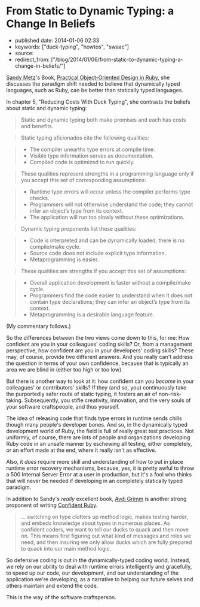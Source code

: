 # From Static to Dynamic Typing: a Change In Beliefs

- published date: 2014-01-06 02:33
- keywords: ["duck-typing", "howtos", "swaac"]
- source: 
- redirect_from: ["/blog/2014/01/06/from-static-to-dynamic-typing-a-change-in-beliefs/"]


[Sandy Metz][sandy-metz]'s Book, [Practical Object-Oriented Design in Ruby][poodr], she discusses the paradigm shift needed to believe that dynamically typed languages, such as Ruby, can be better than statically typed languages. 

In chapter 5, "Reducing Costs With Duck Typing", she contrasts the beliefs about static and dynamic typing:

> Static and dynamic typing both make promises and each has costs and benefits.

> Static typing aficionados cite the following qualities:

> -  The compiler unearths type errors at compile time.
> -  Visible type information serves as documentation.
> -  Compiled code is optimized to run quickly.

> These qualities represent strengths in a programming language only if you accept this set of corresponding assumptions:

> -  Runtime type errors will occur unless the compiler performs type checks.
> -  Programmers will not otherwise understand the code; they cannot infer an object’s type from its context.
> -  The application will run too slowly without these optimizations.

> Dynamic typing proponents list these qualities:

> -  Code is interpreted and can be dynamically loaded; there is no compile/make cycle.
> -  Source code does not include explicit type information.
> -  Metaprogramming is easier.

> These qualities are strengths if you accept this set of assumptions:

> -  Overall application development is faster without a compile/make cycle.
> -  Programmers find the code easier to understand when it does not contain type declarations; they can infer an object’s type from its context.
> -  Metaprogramming is a desirable language feature.

[sandy-metz]: http://sandymetz.com 
[poodr]: https://www.goodreads.com/book/show/18090276-practical-object-oriented-design-in-ruby 


(My commentary follows.)

<!--more-->

So the differences between the two views come down to this, for me:
How confident are you in your colleagues' coding skills? Or, from a
management perspective, how confident are you in your developers'
coding skills?  These may, of course, provide two different
answers. And you really can't address the question in terms of your
own confidence, because that is typically an area we are blind in
(either too high or too low).

But there is another way to look at it: how confident can you *become*
in your colleagues' or contributors' skills? If they (and so, you)
continuously take the purportedly safer route of static typing, it
fosters an air of non-risk-taking. Subsequently, you stifle
creativity, innovation, and the very souls of your software
craftspeople, and thus yourself.

The idea of releasing code that finds type errors in runtime sends
chills though many people's developer bones. And so, in the
dynamically typed development world of Ruby, the field is full of
really great test practices. Not uniformly, of course, there are lots
of people and organizations developing Ruby code in an unsafe manner
by eschewing all testing, either completely, or an effort made at the
end, where it really isn't as effective.

Also, it *does* require more skill and understanding of how to put in
place runtime error recovery mechanisms, because, yes, it is pretty
awful to throw a 500 Internal Server Error at a user in production,
but it's a fool who thinks that will never be needed if developing in
an completely statically typed paradigm.

In addition to Sandy's *really* excellent book, [Avdi Grimm][avdi] is
another strong proponent of writing [Confident Ruby][conf-ruby]. 

[avdi]: http://about.avdi.org/ 

[conf-ruby]: https://www.goodreads.com/book/show/19400982-confident-ruby 

> ... switching on type clutters up method
  logic, makes testing harder, and embeds knowledge about types in
  numerous places. As confident coders, we want to tell our ducks to
  quack and then move on. This means first figuring out what kind of
  messages and roles we need, and then insuring we only allow ducks
  which are fully prepared to quack into our main method logic.

So defensive coding is out in the dynamically-typed coding
world. Instead, we rely on our ability to deal with runtime errors
intelligently and gracefully, to speed up our code, our development,
and our understanding of the application we're developing, as a
narrative to helping our future selves and others maintain and extend
the code.

This is the way of the software craftsperson.
